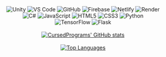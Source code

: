 <div align="center">
  <img alt="Unity" src="https://img.shields.io/badge/Unity-%23323330.svg?&style=for-the-badge&logo=unity&logoColor=white"/> 
  <img alt="VS Code" src="https://img.shields.io/badge/VS_Code-%23323330.svg?style=for-the-badge&logo=visual-studio-code&logoColor=white"/>   
  <img alt="GitHub" src="https://img.shields.io/badge/GitHub-%23323330.svg?style=for-the-badge&logo=github&logoColor=white"/>
  <img alt="Firebase" src="https://img.shields.io/badge/Firebase-%23323330.svg?style=for-the-badge&logo=firebase&logoColor=white"/>
  <img alt="Netlify" src="https://img.shields.io/badge/Netlify-%23323330.svg?style=for-the-badge&logo=netlify&logoColor=white"/>  
  <img alt="Render" src="https://img.shields.io/badge/Render-%23323330.svg?style=for-the-badge&logo=render&logoColor=white"/>
</div>
<div align="center">
  <img alt="C#" src="https://img.shields.io/badge/C%23-%23323330.svg?&style=for-the-badge&logo=csharp&logoColor=white"/> 
  <img alt="JavaScript" src="https://img.shields.io/badge/JavaScript-%23323330.svg?&style=for-the-badge&logo=javascript&logoColor=white"/>
  <img alt="HTML5" src="https://img.shields.io/badge/HTML5-%23323330.svg?&style=for-the-badge&logo=html5&logoColor=white"/>
  <img alt="CSS3" src="https://img.shields.io/badge/CSS3-%23323330.svg?&style=for-the-badge&logo=css3&logoColor=white"/>
  <img alt="Python" src="https://img.shields.io/badge/Python-%23323330.svg?&style=for-the-badge&logo=python&logoColor=white"/> 
</div>
<div align="center">
  <img alt="TensorFlow" src="https://img.shields.io/badge/TensorFlow-%23323330.svg?&style=for-the-badge&logo=tensorflow&logoColor=white"/>
  <img alt="Flask" src="https://img.shields.io/badge/Flask-%23323330.svg?&style=for-the-badge&logo=flask&logoColor=white"/>
</div>
<br>
<div align="center">
  <a href="https://github.com/cursedprograms/github-readme-stats">
    <img src="https://github-readme-stats.vercel.app/api?username=CursedPrograms" alt="CursedPrograms' GitHub stats">
  </a>
</div>
<br>
<div align="center">
    <a href="https://github.com/cursedprograms/github-readme-stats">
    <img src="https://github-readme-stats.vercel.app/api/top-langs/?username=CursedPrograms&layout=pie" alt="Top Languages">
  </a>
</div>

